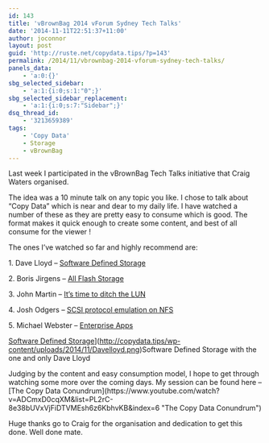 ```yaml
---
id: 143
title: 'vBrownBag 2014 vForum Sydney Tech Talks'
date: '2014-11-11T22:51:37+11:00'
author: joconnor
layout: post
guid: 'http://ruste.net/copydata.tips/?p=143'
permalink: /2014/11/vbrownbag-2014-vforum-sydney-tech-talks/
panels_data:
    - 'a:0:{}'
sbg_selected_sidebar:
    - 'a:1:{i:0;s:1:"0";}'
sbg_selected_sidebar_replacement:
    - 'a:1:{i:0;s:7:"Sidebar";}'
dsq_thread_id:
    - '3213659389'
tags:
    - 'Copy Data'
    - Storage
    - vBrownBag
---
```


Last week I participated in the vBrownBag Tech Talks initiative that Craig Waters organised.

The idea was a 10 minute talk on any topic you like. I chose to talk about “Copy Data” which is near and dear to my daily life. I have watched a number of these as they are pretty easy to consume which is good. The format makes it quick enough to create some content, and best of all consume for the viewer !

The ones I’ve watched so far and highly recommend are:

1\. Dave Lloyd – [Software Defined Storage](https://www.youtube.com/watch?v=R7jCjXh5pcs&list=PL2rC-8e38bUVxVjFiDTVMEsh6z6KbhvKB&index=4 "Software Defined Storage")

2\. Boris Jirgens – [All Flash Storage](https://www.youtube.com/watch?v=9WzTYt5oUN4&list=PL2rC-8e38bUVxVjFiDTVMEsh6z6KbhvKB&index=2 "All Flash Storage")

3\. John Martin – [It’s time to ditch the LUN](https://www.youtube.com/watch?v=MUnQsk21vvA&list=PL2rC-8e38bUVxVjFiDTVMEsh6z6KbhvKB&index=7 "It's time to ditch the LUN")

4\. Josh Odgers – [SCSI protocol emulation on NFS](https://www.youtube.com/watch?v=gfr8rZqjQBA&list=PL2rC-8e38bUVxVjFiDTVMEsh6z6KbhvKB&index=11 "SCSI Protocol emulation on NFS")

5\. Michael Webster – [Enterprise Apps](https://www.youtube.com/watch?v=jyuoNMZlIaI&list=PL2rC-8e38bUVxVjFiDTVMEsh6z6KbhvKB&index=12 "Enterprise Apps")

[Software Defined Storage](http://copydata.tips/wp-content/uploads/2014/11/Davelloyd.png)](http://copydata.tips/wp-content/uploads/2014/11/Davelloyd.png)Software Defined Storage with the one and only Dave Lloyd

</div>Judging by the content and easy consumption model, I hope to get through watching some more over the coming days. My session can be found here – [The Copy Data Conundrum](https://www.youtube.com/watch?v=ADCmxD0cqXM&list=PL2rC-8e38bUVxVjFiDTVMEsh6z6KbhvKB&index=6 "The Copy Data Conundrum")

Huge thanks go to Craig for the organisation and dedication to get this done. Well done mate.
